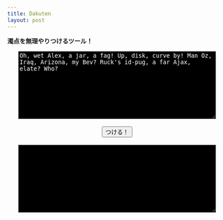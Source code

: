 ```yaml
---
title: Dakuten
layout: post
---
```


<strong>濁点を無理やりつけるツール！</strong>

<div>
<textarea style="display:block; margin-left:auto; margin-right:auto; background-color:black; color:white; width:90%" id="input" type="text" rows="10">
Oh, wet Alex, a jar, a fag! Up, disk, curve by! Man Oz, Iraq, Arizona, my Bev? Ruck's id-pug, a far Ajax, elate? Who?
</textarea>
<br>
<button style="display:block; margin-left:auto; margin-right:auto;" onclick="tsukeru()">つける！</button>
<br>
<textarea style="display:block; margin-left:auto; margin-right:auto; background-color:black; color:white; width:90%" id="output" type="text" rows="10">
</textarea>
<br>
</div>


<script type="text/javascript" src="../src/dakuten.js"></script>